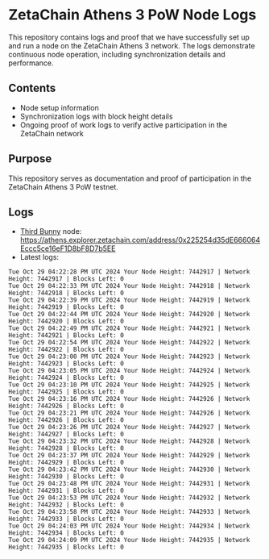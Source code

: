 # ZetaChain Athens 3 PoW Node Logs
This repository contains logs and proof that we have successfully set up and run a node on the ZetaChain Athens 3 network. The logs demonstrate continuous node operation, including synchronization details and performance.

## Contents
- Node setup information
- Synchronization logs with block height details
- Ongoing proof of work logs to verify active participation in the ZetaChain network

## Purpose
This repository serves as documentation and proof of participation in the ZetaChain Athens 3 PoW testnet.

## Logs

- [Third Bunny](https://thirdbunny.xyz/) node: https://athens.explorer.zetachain.com/address/0x225254d35dE666064Eccc5ce16eF1D8bF8D7b5EE
- Latest logs:
```
Tue Oct 29 04:22:28 PM UTC 2024 Your Node Height: 7442917 | Network Height: 7442917 | Blocks Left: 0
Tue Oct 29 04:22:33 PM UTC 2024 Your Node Height: 7442918 | Network Height: 7442918 | Blocks Left: 0
Tue Oct 29 04:22:39 PM UTC 2024 Your Node Height: 7442919 | Network Height: 7442919 | Blocks Left: 0
Tue Oct 29 04:22:44 PM UTC 2024 Your Node Height: 7442920 | Network Height: 7442920 | Blocks Left: 0
Tue Oct 29 04:22:49 PM UTC 2024 Your Node Height: 7442921 | Network Height: 7442921 | Blocks Left: 0
Tue Oct 29 04:22:54 PM UTC 2024 Your Node Height: 7442922 | Network Height: 7442922 | Blocks Left: 0
Tue Oct 29 04:23:00 PM UTC 2024 Your Node Height: 7442923 | Network Height: 7442923 | Blocks Left: 0
Tue Oct 29 04:23:05 PM UTC 2024 Your Node Height: 7442924 | Network Height: 7442924 | Blocks Left: 0
Tue Oct 29 04:23:10 PM UTC 2024 Your Node Height: 7442925 | Network Height: 7442925 | Blocks Left: 0
Tue Oct 29 04:23:16 PM UTC 2024 Your Node Height: 7442926 | Network Height: 7442926 | Blocks Left: 0
Tue Oct 29 04:23:21 PM UTC 2024 Your Node Height: 7442926 | Network Height: 7442926 | Blocks Left: 0
Tue Oct 29 04:23:26 PM UTC 2024 Your Node Height: 7442927 | Network Height: 7442927 | Blocks Left: 0
Tue Oct 29 04:23:32 PM UTC 2024 Your Node Height: 7442928 | Network Height: 7442928 | Blocks Left: 0
Tue Oct 29 04:23:37 PM UTC 2024 Your Node Height: 7442929 | Network Height: 7442929 | Blocks Left: 0
Tue Oct 29 04:23:42 PM UTC 2024 Your Node Height: 7442930 | Network Height: 7442930 | Blocks Left: 0
Tue Oct 29 04:23:48 PM UTC 2024 Your Node Height: 7442931 | Network Height: 7442931 | Blocks Left: 0
Tue Oct 29 04:23:53 PM UTC 2024 Your Node Height: 7442932 | Network Height: 7442932 | Blocks Left: 0
Tue Oct 29 04:23:58 PM UTC 2024 Your Node Height: 7442933 | Network Height: 7442933 | Blocks Left: 0
Tue Oct 29 04:24:03 PM UTC 2024 Your Node Height: 7442934 | Network Height: 7442934 | Blocks Left: 0
Tue Oct 29 04:24:09 PM UTC 2024 Your Node Height: 7442935 | Network Height: 7442935 | Blocks Left: 0
```
